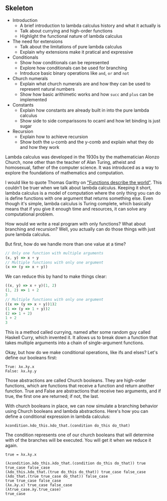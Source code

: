 Skeleton
---

- Introduction
    - A brief introduction to lambda calculus history and what it actually is
    - Talk about currying and high-order functions
    - Highlight the functional nature of lambda calculus
- The need for extensions
    - Talk about the limitations of pure lambda calculus
    - Explain why extensions make it pratical and expressive
- Conditionals
    - Show how conditionals can be represented
    - Explore how conditionals can be used for branching
    - Introduce basic binary operations like `and`, `or` and `not`
- Church numerals
    - Explain what church numerals are and how they can be used to represent natural numbers
    - Show how basic arithimetic works and how `succ` and `plus` can be implemented
- Constants
    - Explain how constants are already built in into the pure lambda calculus
    - Show side to side comparissons to ocaml and how let binding is just sugar
- Recursion
    - Explain how to achieve recursion
    - Show both the u-comb and the y-comb and explain what they do and how they work

<!-- talk about by who, when and why it were created. -->
Lambda calculus was developed in the 1930s by the mathematician Alonzo Church, none other than the teacher of Alan Turing, atheist and homosexual, father of the computer science. It was introduced as a way to explore the foundations of mathematics and computation.

I would like to quote Thomas Garitty on ["Functions describe the world"](https://www.youtube.com/watch?v=PAZTIAfaNr8). This couldn't be truer when we talk about lambda calculus. Keeping it short, lambda calculus is a model of computation where the only thing you can do is define functions with one argument that returns something else. Even though it's simple, lambda calculus is Turing complete, which basically means that if you give it enough time and resources, it can solve any computational problem.

How would we write a real program with only functions? What about branching and recursion? Well, you actually can do those things with just pure lambda calculus. 

But first, how do we handle more than one value at a time?

```javascript
// Only one function with multiple arguments
(x, y) => x + y
// Multiple functions with only one argument
(x => (y => x + y))
```
We can reduce this by hand to make things clear:

```javascript
((x, y) => x + y)(1, 2)
(1, 2) => 1 + 2
3
// Multiple functions with only one argument
((x => (y => x + y))1)2
(1 => (y => 1 + y))2
(2 => 1 + 2)
1 + 2
3
```

This is a method called currying, named after some random guy called Haskell Curry, which invented it. It allows us to break down a function that takes multiple arguments into a chain of 
single-argument functions.

Okay, but how do we make conditional operations, like ifs and elses? 
Let's define our booleans first:

```
True: λx.λy.x
False: λx.λy.y
```

Those abstractions are called Church booleans. They are high-order functions, which are functions that receive a function and return another function. 
True and False are abstractions that receive two arguments, and if true, the first one are returned; if not, the last.

With church booleans in place, we can now simulate a branching behavior using Church booleans and lambda abstractions. Here's how you can define a conditional expression in lambda calculus:

```
λcondition.λdo_this.λdo_that.(condition do_this do_that)
```

The condition represents one of our church booleans that will determine with of the branches will be executed. You will get it when we reduce it again.

```
true = λx.λy.x

(λcondition.λdo_this.λdo_that.(condition do_this do_that)) true true_case false_case
(λdo_this.λdo_that.(true do_this do_that)) true_case false_case
(λdo_that.(true true_case do_that)) false_case
true true_case false_case
(λx.λy.x) true_case false_case
(λtrue_case.λy.true_case)
true_case
``````



